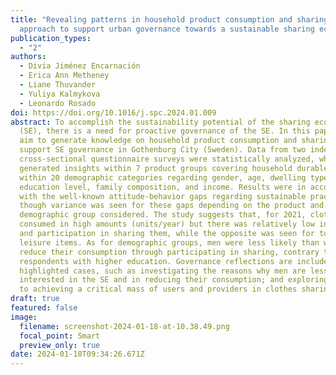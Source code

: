 ```yaml
---
title: "Revealing patterns in household product consumption and sharing: An
  approach to support urban governance towards a sustainable sharing economy"
publication_types:
  - "2"
authors:
  - Divia Jiménez Encarnación
  - Erica Ann Metheney
  - Liane Thuvander
  - Yuliya Kalmykova
  - Leonardo Rosado
doi: https://doi.org/10.1016/j.spc.2024.01.009
abstract: To accomplish the sustainability potential of the sharing economy
  (SE), there is a need for proactive governance of the SE. In this paper, we
  aim to generate knowledge on household product consumption and sharing to
  support SE governance in Gothenburg City (Sweden). Data from two independent
  cross-sectional questionnaire surveys were statistically analyzed, which
  generated insights within 7 product groups covering household durables; and
  within 20 demographic categories regarding gender, age, dwelling type,
  education level, family composition, and income. Results were in accordance
  with the well-known attitude-behavior gaps regarding sustainable practices,
  though variance was seen for these gaps depending on the product and
  demographic group considered. The study suggests that, for 2021, clothes were
  consumed in high amounts (units/year) but there was relatively low interest
  and participation in sharing them, while the opposite was seen for tools and
  leisure items. As for demographic groups, men were less likely than women to
  reduce their consumption through participating in sharing, contrary to
  respondents with higher education. Governance reflections are included for the
  highlighted cases, such as investigating the reasons why men are less
  interested in the SE and in reducing their consumption; and exploring hinders
  to achieving a critical mass of users and providers in clothes sharing.
draft: true
featured: false
image:
  filename: screenshot-2024-01-18-at-10.38.49.png
  focal_point: Smart
  preview_only: true
date: 2024-01-18T09:34:26.671Z
---
```

